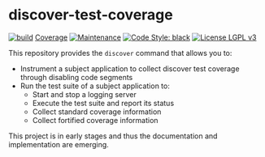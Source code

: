 # discover-test-coverage

[![build](https://github.com/DiscoverTestCoverage/discover-test-coverage/actions/workflows/build.yml/badge.svg)](https://github.com/DiscoverTestCoverage/discover-test-coverage/actions/workflows/build.yml)
[Coverage](https://img.shields.io/endpoint?url=https://raw.githubusercontent.com/wiki/DiscoverTestCoverage/discover-test-coverage/python-coverage-comment-action-badge.json)
[![Maintenance](https://img.shields.io/badge/Maintained%3F-yes-blue.svg)](https://github.com/DiscoverTestCoverage/discover-test-coverage/graphs/commit-activity)
[![Code Style: black](https://img.shields.io/badge/Code%20Style-black-blue.svg)](https://github.com/psf/black)
[![License LGPL v3](https://img.shields.io/badge/License-LGPL%20v3-blue.svg)](https://www.gnu.org/licenses/lgpl-3.0)

This repository provides the `discover` command that allows you to:

- Instrument a subject application to collect discover test coverage through
  disabling code segments
- Run the test suite of a subject application to:
  - Start and stop a logging server
  - Execute the test suite and report its status
  - Collect standard coverage information
  - Collect fortified coverage information

This project is in early stages and thus the documentation and implementation
are emerging.
